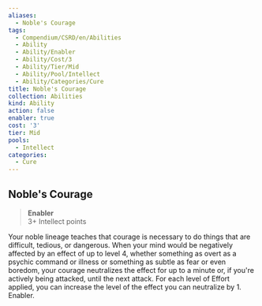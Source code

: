 ```yaml
---
aliases:
  - Noble's Courage
tags:
  - Compendium/CSRD/en/Abilities
  - Ability
  - Ability/Enabler
  - Ability/Cost/3
  - Ability/Tier/Mid
  - Ability/Pool/Intellect
  - Ability/Categories/Cure
title: Noble's Courage
collection: Abilities
kind: Ability
action: false
enabler: true
cost: '3'
tier: Mid
pools:
  - Intellect
categories:
  - Cure
---
```

## Noble's Courage  
>**Enabler**  
>3+ Intellect points
  
Your noble lineage teaches that courage is necessary to do things that are difficult, tedious, or dangerous. When your mind would be negatively affected by an effect of up to level 4, whether something as overt as a psychic command or illness or something as subtle as fear or even boredom, your courage neutralizes the effect for up to a minute or, if you're actively being attacked, until the next attack. For each level of Effort applied, you can increase the level of the effect you can neutralize by 1. Enabler.